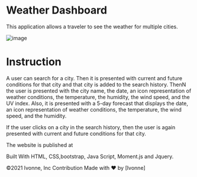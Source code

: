 # Weather Dashboard

This application allows a traveler to see the weather for multiple cities. 


![image](https://user-images.githubusercontent.com/88918693/135169987-b946e4a3-bd78-4f32-a5df-209d1e547644.png)


# Instruction
A user can search for a city. Then it is presented with current and future conditions for that city and that city is added to the search history. 
ThenN the user is presented with the city name, the date, an icon representation of weather conditions, the temperature, the humidity, the wind speed, and the UV index. 
Also, it is presented with a 5-day forecast that displays the date, an icon representation of weather conditions, the temperature, the wind speed, and the humidity.

If the user clicks on a city in the search history, then the user is again presented with current and future conditions for that city.


The website is published at 

Built With HTML, CSS,bootstrap, Java Script, Moment.js and Jquery.

©️2021 Ivonne, Inc Contribution Made with ❤️ by [Ivonne]
